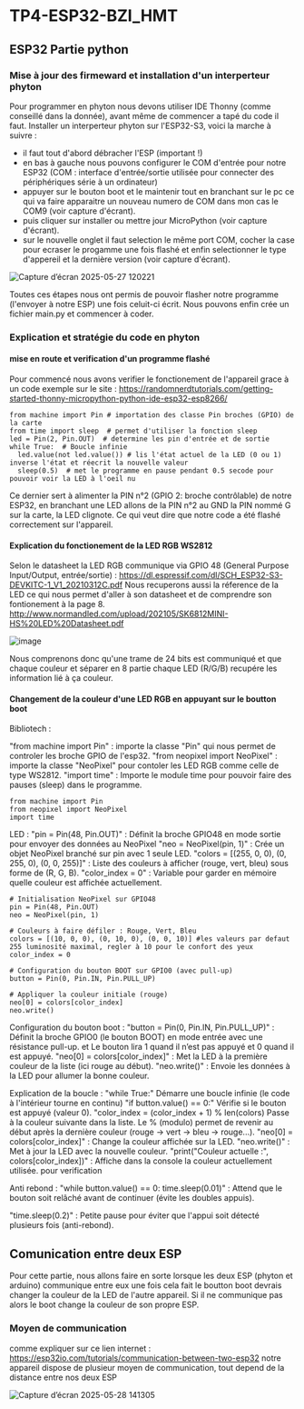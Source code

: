 # TP4-ESP32-BZI_HMT
## ESP32 Partie python
### Mise à jour des firmeward et installation d'un interperteur phyton
Pour programmer en phyton nous devons utiliser IDE Thonny (comme conseillé dans la donnée), avant même de commencer a tapé du code il faut.
Installer un interperteur phyton sur l'ESP32-S3, voici la marche à suivre :
- il faut tout d'abord débracher l'ESP (important !)
- en bas à gauche nous pouvons configurer le COM d'entrée pour notre ESP32 (COM : interface d'entrée/sortie utilisée pour connecter des périphériques série à un ordinateur)
- appuyer sur le bouton boot et le maintenir tout en branchant sur le pc ce qui va faire apparaitre un nouveau numero de COM dans mon cas le COM9 (voir capture d'écrant).
- puis cliquer sur installer ou mettre jour MicroPython (voir capture d'écrant).
- sur le nouvelle onglet il faut selection le même port COM, cocher la case pour ecraser le progamme une fois flashé et enfin selectionner le type d'appereil et la dernière version (voir capture d'écrant).

![Capture d’écran 2025-05-27 120221](https://github.com/user-attachments/assets/f3a2b64d-13ea-4ee8-8441-b734bda6d39d)

Toutes ces étapes nous ont permis de pouvoir flasher notre programme (l'envoyer à notre ESP) une fois celuit-ci écrit. Nous pouvons enfin crée un fichier main.py et commencer à coder.
### Explication et stratégie du code en phyton
#### mise en route et verification d'un programme flashé

Pour commencé nous avons verifier le fonctionement de l'appareil grace à un code exemple sur le site : https://randomnerdtutorials.com/getting-started-thonny-micropython-python-ide-esp32-esp8266/

```
from machine import Pin # importation des classe Pin broches (GPIO) de la carte
from time import sleep  # permet d'utiliser la fonction sleep 
led = Pin(2, Pin.OUT)  # determine les pin d'entrée et de sortie
while True:  # Boucle infinie
  led.value(not led.value()) # lis l'état actuel de la LED (0 ou 1) inverse l'état et réecrit la nouvelle valeur
  sleep(0.5)  # met le programme en pause pendant 0.5 secode pour pouvoir voir la LED à l'oeil nu

```
  
Ce dernier sert à alimenter la PIN n°2 (GPIO 2: broche contrôlable) de notre ESP32, en branchant une LED allons de la PIN n°2 au GND la PIN nommé G sur la carte, la LED clignote. Ce qui veut dire que notre code a été flashé correctement sur l'appareil.
#### Explication du fonctionement de la LED RGB WS2812

Selon le datasheet la LED RGB communique via GPIO 48 (General Purpose Input/Output, entrée/sortie) : https://dl.espressif.com/dl/SCH_ESP32-S3-DEVKITC-1_V1_20210312C.pdf
Nous recuperons aussi la réference de la LED ce qui nous permet d'aller à son datasheet et de comprendre son fontionement à la page 8. http://www.normandled.com/upload/202105/SK6812MINI-HS%20LED%20Datasheet.pdf

![image](https://github.com/user-attachments/assets/863adfb6-4316-4e94-a3d6-d4bdee54b486)


Nous comprenons donc qu'une trame de 24 bits est communiqué et que chaque couleur et séparer en 8 partie chaque LED (R/G/B) recupére les information lié à ça couleur.

#### Changement de la couleur d'une LED RGB en appuyant sur le boutton boot
Bibliotech : 

"from machine import Pin" : importe la classe "Pin" qui nous permet de controler les broche GPIO de l'esp32.
"from neopixel import NeoPixel" : importe la classe "NeoPixel" pour contoler les LED RGB comme celle de type WS2812.
"import time" : Importe le module time pour pouvoir faire des pauses (sleep) dans le programme.

```
from machine import Pin
from neopixel import NeoPixel
import time

```
LED :
"pin = Pin(48, Pin.OUT)" : Définit la broche GPIO48 en mode sortie pour envoyer des données au NeoPixel
"neo = NeoPixel(pin, 1)" : Crée un objet NeoPixel branché sur pin avec 1 seule LED.
"colors = [(255, 0, 0), (0, 255, 0), (0, 0, 255)]" : Liste des couleurs à afficher (rouge, vert, bleu) sous forme de (R, G, B).
"color_index = 0" : Variable pour garder en mémoire quelle couleur est affichée actuellement.

```
# Initialisation NeoPixel sur GPIO48
pin = Pin(48, Pin.OUT)
neo = NeoPixel(pin, 1)

# Couleurs à faire défiler : Rouge, Vert, Bleu
colors = [(10, 0, 0), (0, 10, 0), (0, 0, 10)] #les valeurs par defaut 255 luminosité maximal, regler à 10 pour le confort des yeux
color_index = 0

# Configuration du bouton BOOT sur GPIO0 (avec pull-up)
button = Pin(0, Pin.IN, Pin.PULL_UP)

# Appliquer la couleur initiale (rouge)
neo[0] = colors[color_index]
neo.write()

```
Configuration du bouton boot :
"button = Pin(0, Pin.IN, Pin.PULL_UP)" : Définit la broche GPIO0 (le bouton BOOT) en mode entrée avec une résistance pull-up.
et Le bouton lira 1 quand il n’est pas appuyé et 0 quand il est appuyé.
"neo[0] = colors[color_index]" : Met la LED à la première couleur de la liste (ici rouge au début).
"neo.write()" : Envoie les données à la LED pour allumer la bonne couleur.

Explication de la boucle :
"while True:" Démarre une boucle infinie (le code à l'intérieur tourne en continu)
"if button.value() == 0:" Vérifie si le bouton est appuyé (valeur 0).
"color_index = (color_index + 1) % len(colors) Passe à la couleur suivante dans la liste.
Le % (modulo) permet de revenir au début après la dernière couleur (rouge → vert → bleu → rouge...).
"neo[0] = colors[color_index]" : Change la couleur affichée sur la LED.
"neo.write()" : Met à jour la LED avec la nouvelle couleur.
"print("Couleur actuelle :", colors[color_index])" : Affiche dans la console la couleur actuellement utilisée. pour verification

Anti rebond :
"while button.value() == 0:
  time.sleep(0.01)" : Attend que le bouton soit relâché avant de continuer (évite les doubles appuis).
  
"time.sleep(0.2)" : Petite pause pour éviter que l'appui soit détecté plusieurs fois (anti-rebond).

## Comunication entre deux ESP
Pour cette partie, nous allons faire en sorte lorsque les deux ESP (phyton et arduino) communique entre eux une fois cela fait le boutton boot devrais changer la couleur de la LED de l'autre appareil.
Si il ne communique pas alors le boot change la couleur de son propre ESP.
### Moyen de communication 
comme expliquer sur ce lien internet : https://esp32io.com/tutorials/communication-between-two-esp32
notre appareil dispose de plusieur moyen de communication, tout depend de la distance entre nos deux ESP

![Capture d’écran 2025-05-28 141305](https://github.com/user-attachments/assets/ed1bbcf5-beb5-43a7-a47d-bde39f2a79bb)



